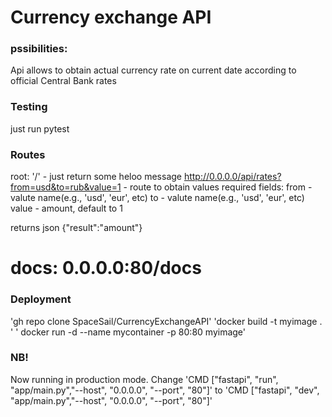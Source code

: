 # Currency exchange API

### pssibilities:
Api allows to obtain actual currency rate on current date according to official Central Bank rates

### Testing
just run pytest

### Routes
root: '/' - just return some heloo message
http://0.0.0.0/api/rates?from=usd&to=rub&value=1 - route to obtain values
required fields:
from - valute name(e.g., 'usd', 'eur', etc)
to - valute name(e.g., 'usd', 'eur', etc)
value - amount, default to 1

returns json 
{"result":"amount"}

# docs: 0.0.0.0:80/docs

### Deployment
'gh repo clone SpaceSail/CurrencyExchangeAPI'
'docker build -t myimage . '
' docker run -d --name mycontainer -p 80:80 myimage'
### NB!
Now running in production mode. Change 'CMD ["fastapi", "run", "app/main.py","--host", "0.0.0.0", "--port", "80"]'
to 'CMD ["fastapi", "dev", "app/main.py","--host", "0.0.0.0", "--port", "80"]' 

